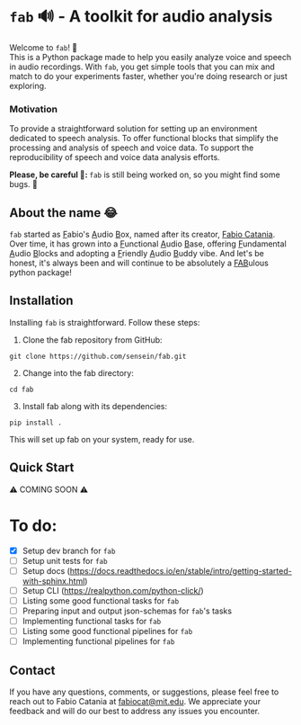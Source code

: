 # `fab` 🔊 - A toolkit for audio analysis

Welcome to `fab`! 👋 <br />
This is a Python package made to help you easily analyze voice and speech in audio recordings. With `fab`, you get simple tools that you can mix and match to do your experiments faster, whether you're doing research or just exploring.

### Motivation
To provide a straightforward solution for setting up an environment dedicated to speech analysis.
To offer functional blocks that simplify the processing and analysis of speech and voice data.
To support the reproducibility of speech and voice data analysis efforts.

<strong> Please, be careful 🚨: </strong> `fab` is still being worked on, so you might find some bugs. 🐛 

## About the name 😂
`fab` started as <ins>F</ins>abio's <ins>A</ins>udio <ins>B</ins>ox, named after its creator, [Fabio Catania](https://gablab.mit.edu/team/catania-fabio/). Over time, it has grown into a <ins>F</ins>unctional <ins>A</ins>udio <ins>B</ins>ase, offering <ins>F</ins>undamental <ins>A</ins>udio <ins>B</ins>locks and adopting a <ins>F</ins>riendly <ins>A</ins>udio <ins>B</ins>uddy vibe. And let's be honest, it's always been and will continue to be absolutely a <ins>FAB</ins>ulous python package!

## Installation

Installing `fab` is straightforward. Follow these steps:

1. Clone the fab repository from GitHub:
````
git clone https://github.com/sensein/fab.git
````

2. Change into the fab directory:
````
cd fab
````

3. Install fab along with its dependencies:
````
pip install .
````

This will set up fab on your system, ready for use.


## Quick Start
⚠️ COMING SOON ⚠️

# To do:
- [x] Setup dev branch for `fab`
- [ ] Setup unit tests for `fab`
- [ ] Setup docs (https://docs.readthedocs.io/en/stable/intro/getting-started-with-sphinx.html)
- [ ] Setup CLI (https://realpython.com/python-click/)
- [ ] Listing some good functional tasks for `fab`
- [ ] Preparing input and output json-schemas for `fab`'s tasks
- [ ] Implementing functional tasks for `fab`
- [ ] Listing some good functional pipelines for `fab`
- [ ] Implementing functional pipelines for `fab`

## Contact

If you have any questions, comments, or suggestions, please feel free to reach out to Fabio Catania at fabiocat@mit.edu. We appreciate your feedback and will do our best to address any issues you encounter.


